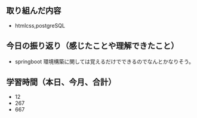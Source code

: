 ## 取り組んだ内容

- htmlcss,postgreSQL

## 今日の振り返り（感じたことや理解できたこと）

- springboot 環境構築に関しては覚えるだけでできるのでなんとかなりそう。

## 学習時間（本日、今月、合計）

- 12
- 267
- 667

